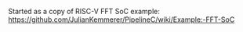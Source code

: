 Started as a copy of RISC-V FFT SoC example:
https://github.com/JulianKemmerer/PipelineC/wiki/Example:-FFT-SoC

